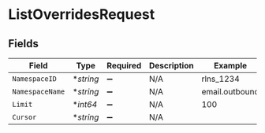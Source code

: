 # ListOverridesRequest


## Fields

| Field              | Type               | Required           | Description        | Example            |
| ------------------ | ------------------ | ------------------ | ------------------ | ------------------ |
| `NamespaceID`      | **string*          | :heavy_minus_sign: | N/A                | rlns_1234          |
| `NamespaceName`    | **string*          | :heavy_minus_sign: | N/A                | email.outbound     |
| `Limit`            | **int64*           | :heavy_minus_sign: | N/A                | 100                |
| `Cursor`           | **string*          | :heavy_minus_sign: | N/A                |                    |